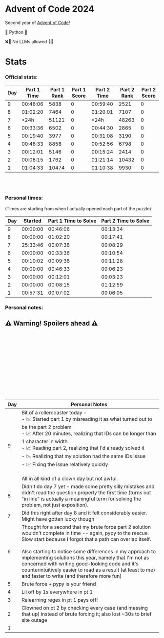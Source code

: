 # Advent of Code 2024

Second year of [Advent of Code](https://adventofcode.com/)!

🐍 Python 🐍

❌🤖 No LLMs allowed 🤖❌

# Stats

### Official stats:

| Day | Part 1 Time | Part 1 Rank | Part 1 Score | Part 2 Time | Part 2 Rank | Part 2 Score |
| --- | ----------- | ----------- | ------------ | ----------- | ----------- | ------------ |
| 9   | 00:46:06    | 5838        | 0            | 00:59:40    | 2521        | 0            |
| 8   | 01:02:20    | 7464        | 0            | 01:20:01    | 7107        | 0            |
| 7   | >24h        | 51121       | 0            | >24h        | 48263       | 0            |
| 6   | 00:33:36    | 6502        | 0            | 00:44:30    | 2865        | 0            |
| 5   | 00:19:40    | 3977        | 0            | 00:31:08    | 3190        | 0            |
| 4   | 00:46:33    | 8858        | 0            | 00:52:56    | 6798        | 0            |
| 3   | 00:12:01    | 5146        | 0            | 00:15:24    | 2414        | 0            |
| 2   | 00:08:15    | 1762        | 0            | 01:21:14    | 10432       | 0            |
| 1   | 01:04:33    | 10474       | 0            | 01:10:38    | 9930        | 0            |

<br><br>

### Personal times:

(Times are starting from when I actually opened each part of the puzzle)

| Day | Started  | Part 1 Time to Solve | Part 2 Time to Solve |
| --- | -------- | -------------------- | -------------------- |
| 9   | 00:00:00 | 00:46:06             | 00:13:34             |
| 8   | 00:00:00 | 01:02:20             | 00:17:41             |
| 7   | 25:33:46 | 00:07:38             | 00:08:29             |
| 6   | 00:00:00 | 00:33:36             | 00:10:54             |
| 5   | 00:10:02 | 00:09:38             | 00:11:28             |
| 4   | 00:00:00 | 00:46:33             | 00:06:23             |
| 3   | 00:00:00 | 00:12:01             | 00:03:23             |
| 2   | 00:00:00 | 00:08:15             | 01:12:59             |
| 1   | 00:57:31 | 00:07:02             | 00:06:05             |

### Personal notes:

## ⚠️ **Warning! Spoilers ahead** ⚠️

<br><br>
<br><br>
<br><br>
<br><br>
<br><br>
<br><br>

| Day | Personal Notes                                                                                                                                                                                                                                                                                                                                                                                                                                                         |
| --- | ---------------------------------------------------------------------------------------------------------------------------------------------------------------------------------------------------------------------------------------------------------------------------------------------------------------------------------------------------------------------------------------------------------------------------------------------------------------------- |
| 9   | Bit of a rollercoaster today - <br> - 📉 Started part 1 by misreading it as what turned out to be the part 2 problem <br> - 📈 After 20 minutes, realizing that IDs can be longer than 1 character in width <br> - 📈 Reading part 2, realizing that I'd already solved it <br> - 📉 Realizing that my solution had the same IDs issue <br> - 📈 Fixing the issue relatively quickly <br><br> All in all kind of a clown day but not awful.                            |
| 8   | Didn't do day 7 yet - made some pretty silly mistakes and didn't read the question properly the first time (turns out "in line" is actually a meaningful term for solving the problem, not just exposition).                                                                                                                                                                                                                                                           |
| 7   | Did this right after day 8 and it felt considerably easier. Might have gotten lucky though                                                                                                                                                                                                                                                                                                                                                                             |
| 6   | Thought for a second that my brute force part 2 solution wouldn't complete in time -- again, pypy to the rescue. Slow start because I forgot that a path can overlap itself.<br><br> Also starting to notice some differences in my approach to implementing solutions this year, namely that I'm not as concerned with writing good-looking code and it's counterintuitively easier to read as a result (at least to me) and faster to write (and therefore more fun) |
| 5   | Brute force + pypy is your friend                                                                                                                                                                                                                                                                                                                                                                                                                                      |
| 4   | Lil off by 1s everywhere in pt 1                                                                                                                                                                                                                                                                                                                                                                                                                                       |
| 3   | Relearning regex in pt 1 pays off!                                                                                                                                                                                                                                                                                                                                                                                                                                     |
| 2   | Clowned on pt 2 by checking every case (and messing that up) instead of brute forcing it; also lost ~30s to brief site outage                                                                                                                                                                                                                                                                                                                                          |
| 1   |                                                                                                                                                                                                                                                                                                                                                                                                                                                                        |
